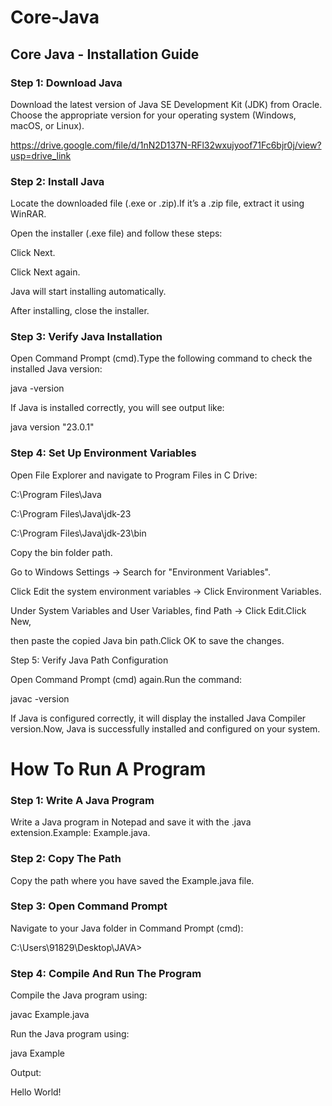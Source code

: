 # Core-Java

## Core Java - Installation Guide

### Step 1: Download Java

Download the latest version of Java SE Development Kit (JDK) from Oracle. Choose the appropriate version for your operating system (Windows, macOS, or Linux).

https://drive.google.com/file/d/1nN2D137N-RFl32wxujyoof71Fc6bjr0j/view?usp=drive_link

### Step 2: Install Java

Locate the downloaded file (.exe or .zip).If it’s a .zip file, extract it using WinRAR.

Open the installer (.exe file) and follow these steps:

Click Next.

Click Next again.

Java will start installing automatically.

After installing, close the installer.

### Step 3: Verify Java Installation

Open Command Prompt (cmd).Type the following command to check the installed Java version:

java -version

If Java is installed correctly, you will see output like:

java version "23.0.1"

### Step 4: Set Up Environment Variables

Open File Explorer and navigate to Program Files in C Drive:

C:\Program Files\Java

C:\Program Files\Java\jdk-23

C:\Program Files\Java\jdk-23\bin

Copy the bin folder path.

Go to Windows Settings → Search for "Environment Variables".

Click Edit the system environment variables → Click Environment Variables.

Under System Variables and User Variables, find Path → Click Edit.Click New, 

then paste the copied Java bin path.Click OK to save the changes.


Step 5: Verify Java Path Configuration

Open Command Prompt (cmd) again.Run the command:

javac -version

If Java is configured correctly, it will display the installed Java Compiler version.Now, Java is successfully installed and configured on your system.


# How To Run A Program

### Step 1: Write A Java Program

Write a Java program in Notepad and save it with the .java extension.Example: Example.java.

### Step 2: Copy The Path

Copy the path where you have saved the Example.java file.

### Step 3: Open Command Prompt

Navigate to your Java folder in Command Prompt (cmd):

C:\Users\91829\Desktop\JAVA>

### Step 4: Compile And Run The Program

Compile the Java program using:

javac Example.java


Run the Java program using:

java Example


Output:

Hello World!



